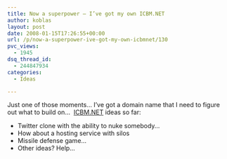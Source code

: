 ```yaml
---
title: Now a superpower — I’ve got my own ICBM.NET
author: koblas
layout: post
date: 2008-01-15T17:26:55+00:00
url: /p/now-a-superpower-ive-got-my-own-icbmnet/130
pvc_views:
  - 1945
dsq_thread_id:
  - 244847934
categories:
  - Ideas

---
```

Just one of those moments&#8230; I&#8217;ve got a domain name that I need to figure out what to build on&#8230;&nbsp; [ICBM.NET][1] ideas so far:

  * Twitter clone with the ability to nuke somebody&#8230;
  * How about a hosting service with silos
  * Missile defense game&#8230;
  * Other ideas? Help&#8230;

 [1]: http://icbm.net
